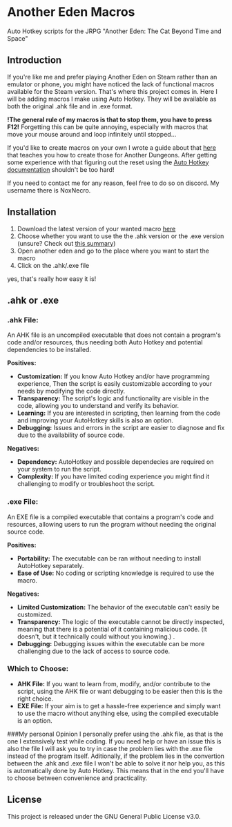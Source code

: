 # Another Eden Macros
Auto Hotkey scripts for the JRPG "Another Eden: The Cat Beyond Time and Space"

## Introduction

If you're like me and prefer playing Another Eden on Steam rather than an emulator or phone, you might have noticed the lack of functional macros available for the Steam version. 
That's where this project comes in. Here I will be adding macros I make using Auto Hotkey. They will be available as both the original .ahk file and in .exe format.

**!The general rule of my macros is that to stop them, you have to press F12!**
Forgetting this can be quite annoying, especially with macros that move your mouse around and loop infinitely until stopped...

If you'd like to create macros on your own I wrote a guide about that [here](https://github.com/NoxNecro/Another-Eden-AutoHotkey/blob/main/Guide/Creating%20A%20Dungeon%20Macro.md) that teaches you how to create those for Another Dungeons. After getting some experience with that figuring out the reset using the [Auto Hotkey documentation](https://www.autohotkey.com/docs/) shouldn't be too hard!

If you need to contact me for any reason, feel free to do so on discord. My username there is NoxNecro. 


## Installation
1. Download the latest version of your wanted macro [here](https://github.com/NoxNecro/Another-Eden-AutoHotkey/releases)
2. Choose whether you want to use the the .ahk version or the .exe version (unsure? Check out [this summary](https://github.com/NoxNecro/Another-Eden-AutoHotkey/blob/main/README.md#ahk-or-exe))
3. Open another eden and go to the place where you want to start the macro
4. Click on the .ahk/.exe file

 yes, that's really how easy it is!


## .ahk or .exe

### .ahk File:

An AHK file is an uncompiled executable that does not contain a program's code and/or resources, thus needing both Auto Hotkey and potential dependencies to be installed.

**Positives:**
- **Customization:** If you know Auto Hotkey and/or have programming experience, Then the script is easily customizable according to your needs by modifying the code directly.
- **Transparency:** The script's logic and functionality are visible in the code, allowing you to understand and verify its behavior.
- **Learning:** If you are interested in scripting, then learning from the code and improving your AutoHotkey skills is also an option.
- **Debugging:** Issues and errors in the script are easier to diagnose and fix due to the availability of source code.

**Negatives:**
- **Dependency:** AutoHotkey and possible dependecies are required on your system to run the script.
- **Complexity:** If you have limited coding experience you might find it challenging to modify or troubleshoot the script.

### .exe File:

An EXE file is a compiled executable that contains a program's code and resources, allowing users to run the program without needing the original source code.

**Positives:**
- **Portability:**  The executable can be ran without needing to install AutoHotkey separately.
- **Ease of Use:** No coding or scripting knowledge is required to use the macro.

**Negatives:**
- **Limited Customization:** The behavior of the executable can't easily be customized.
- **Transparency:** The logic of the executable cannot be directly inspected, meaning that there is a potential of it containing malicious code. (it doesn't, but it technically could without you knowing.) .
- **Debugging:** Debugging issues within the executable can be more challenging due to the lack of access to source code.

### Which to Choose:
- **AHK File:** If you want to learn from, modify, and/or contribute to the script, using the AHK file or want debugging to be easier then this is the right choice.
- **EXE File:** If your aim is to get a hassle-free experience and simply want to use the macro without anything else, using the compiled executable is an option.

###My personal Opinion
I personally prefer using the .ahk file, as that is the one I extensively test while coding. If you need help or have an issue this is also the file I will ask you to try in case the problem lies with the .exe file instead of the program itself. Aditionally, if the problem lies in the convertion between the .ahk and .exe file I won't be able to solve it nor help you, as this is automatically done by Auto Hotkey. This means that in the end you'll have to choose between convenience and practicality. 

## License
This project is released under the GNU General Public License v3.0. 
 

